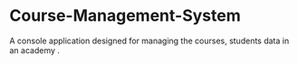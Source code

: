 # Course-Management-System
A console application designed for managing the
courses, students data in an academy .
